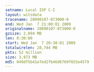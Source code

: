 ```yaml
---
setname: Local ISP C-I
layout: witsdata
tracename: 20090107-073000-0
end: Wed Jan  7 21:00:01 2009
originalname: 20090107-073000-0
gzsize: 2,094 MB
len: 0:30:00
start: Wed Jan  7 20:30:01 2009
totalwirelen: 28,744 MB
pkts: 52 million
size: 3,973 MB
md5: 049df5b41e7ed2fb46d6769f655e4579
---
```

